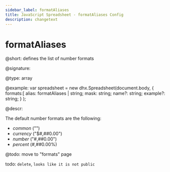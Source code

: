 ```yaml
---
sidebar_label: formatAliases
title: JavaScript Spreadsheet - formatAliases Config
description: changetext
---
```


# formatAliases

@short: defines the list of number formats

@signature:

@type: array

@example:
var spreadsheet = new dhx.Spreadsheet(document.body, {
    formats:[
    	alias: formatAliases | string;
		mask: string;
		name?: string;
		example?: string;
    }
);

@descr:

The default number formats are the following:

- *common* ("")
- *currency* ("$#,##0.00")
- *number* ("#,##0.00")
- *percent* (#,##0.00%)


@todo: move to "formats" page

todo: `delete`, `looks like it is not public`

